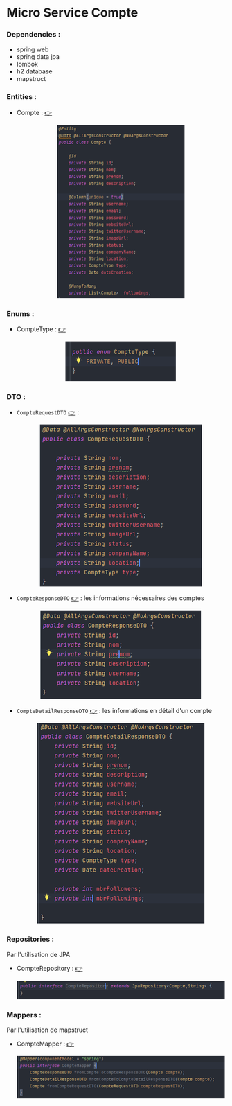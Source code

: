 # Micro Service Compte 

### Dependencies :
    
 - spring web 
 - spring data jpa
 - lombok
 - h2 database 
 - mapstruct


### Entities :

 - Compte : [:point_right:](./src/main/java/org/example/mscompte/entities/Compte.java)
    
    <div  align="center">
        <img src="images/img.png" alt="" height="400">
    </div>

### Enums :
 
 - CompteType : [:point_right:](./src/main/java/org/example/mscompte/enums/CompteType.java)

    <div  align="center">
        <img src="images/img_1.png" alt="">    
    </div>


### DTO :

- `CompteRequestDTO` [:point_right:](./src/main/java/org/example/mscompte/dto/CompteRequestDTO.java) :

   <div  align="center">
        <img src="images/img_2.png" alt="">
    </div>

- `CompteResponseDTO` [:point_right:](./src/main/java/org/example/mscompte/dto/CompteResponseDTO.java) : les informations nécessaires des comptes 

   <div  align="center">
        <img src="images/img_3.png" alt="">
    </div>

- `CompteDetailResponseDTO` [:point_right:](./src/main/java/org/example/mscompte/dto/CompteDetailResponseDTO.java) : les informations en détail d'un compte

   <div  align="center">
        <img src="images/img_4.png" alt="">    
    </div>


### Repositories :

Par l'utilisation de JPA 

 - CompteRepository : [:point_right:](./src/main/java/org/example/mscompte/repositories/CompteRepository.java)

   <div  align="center">
        <img src="images/img_5.png" alt="">    
    </div>


### Mappers :

Par l'utilisation de mapstruct 

 - CompteMapper : [:point_right:](./src/main/java/org/example/mscompte/mappers/CompteMapper.java)

   <div  align="center">
        <img src="images/img_6.png" alt="">    
    </div>
   


